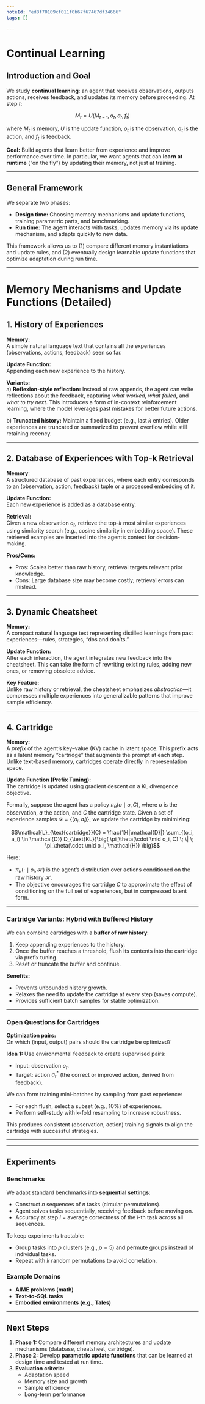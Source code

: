 ```yaml
---
noteId: "ed8f70109cf011f0b67f67467df34666"
tags: []

---
```


# Continual Learning

## Introduction and Goal
We study **continual learning**: an agent that receives observations, outputs actions, receives feedback, and updates its memory before proceeding. At step *t*:  

```math
M_t = U(M_{t-1}, o_t, a_t, f_t)
```

where $M_t$ is memory, $U$ is the update function, $o_t$ is the observation, $a_t$ is the action, and $f_t$ is feedback.  

**Goal:** Build agents that learn better from experience and improve performance over time. In particular, we want agents that can **learn at runtime** (“on the fly”) by updating their memory, not just at training.  

---

## General Framework
We separate two phases:  

- **Design time:** Choosing memory mechanisms and update functions, training parametric parts, and benchmarking.  
- **Run time:** The agent interacts with tasks, updates memory via its update mechanism, and adapts quickly to new data.  

This framework allows us to (1) compare different memory instantiations and update rules, and (2) eventually design learnable update functions that optimize adaptation during run time.  

---

# Memory Mechanisms and Update Functions (Detailed)

## 1. History of Experiences
**Memory:**  
A simple natural language text that contains all the experiences (observations, actions, feedback) seen so far.  

**Update Function:**  
Appending each new experience to the history.  

**Variants:**  
a) **Reflexion-style reflection:** Instead of raw appends, the agent can write reflections about the feedback, capturing *what worked*, *what failed*, and *what to try next*. This introduces a form of in-context reinforcement learning, where the model leverages past mistakes for better future actions.  

b) **Truncated history:** Maintain a fixed budget (e.g., last $k$ entries). Older experiences are truncated or summarized to prevent overflow while still retaining recency.  

---

## 2. Database of Experiences with Top-k Retrieval
**Memory:**  
A structured database of past experiences, where each entry corresponds to an (observation, action, feedback) tuple or a processed embedding of it.  

**Update Function:**  
Each new experience is added as a database entry.  

**Retrieval:**  
Given a new observation $o_t$, retrieve the top-$k$ most similar experiences using similarity search (e.g., cosine similarity in embedding space). These retrieved examples are inserted into the agent’s context for decision-making.  

**Pros/Cons:**  
- Pros: Scales better than raw history, retrieval targets relevant prior knowledge.  
- Cons: Large database size may become costly; retrieval errors can mislead.  

---

## 3. Dynamic Cheatsheet
**Memory:**  
A compact natural language text representing distilled learnings from past experiences—rules, strategies, “dos and don’ts.”  

**Update Function:**  
After each interaction, the agent integrates new feedback into the cheatsheet. This can take the form of rewriting existing rules, adding new ones, or removing obsolete advice.  

**Key Feature:**  
Unlike raw history or retrieval, the cheatsheet emphasizes *abstraction*—it compresses multiple experiences into generalizable patterns that improve sample efficiency.  

---

## 4. Cartridge
**Memory:**  
A *prefix* of the agent’s key–value (KV) cache in latent space. This prefix acts as a latent memory “cartridge” that augments the prompt at each step. Unlike text-based memory, cartridges operate directly in representation space.  

**Update Function (Prefix Tuning):**  
The cartridge is updated using gradient descent on a KL divergence objective.  

Formally, suppose the agent has a policy $\pi_\theta(a \mid o, C)$, where $o$ is the observation, $a$ the action, and $C$ the cartridge state. Given a set of experience samples $\mathcal{D} = \{(o_i, a_i)\}$, we update the cartridge by minimizing:

```math
\mathcal{L}_{\text{cartridge}}(C) = \frac{1}{|\mathcal{D}|} \sum_{(o_i, a_i) \in \mathcal{D}} D_{\text{KL}}\big( \pi_\theta(\cdot \mid o_i, C) \; \| \; \pi_\theta(\cdot \mid o_i, \mathcal{H}) \big)
```

Here:  
- $\pi_\theta(\cdot \mid o_i, \mathcal{H})$ is the agent’s distribution over actions conditioned on the raw history $\mathcal{H}$.  
- The objective encourages the cartridge $C$ to approximate the effect of conditioning on the full set of experiences, but in compressed latent form.  

---

### Cartridge Variants: Hybrid with Buffered History
We can combine cartridges with a **buffer of raw history**:  
1. Keep appending experiences to the history.  
2. Once the buffer reaches a threshold, flush its contents into the cartridge via prefix tuning.  
3. Reset or truncate the buffer and continue.  

**Benefits:**  
- Prevents unbounded history growth.  
- Relaxes the need to update the cartridge at every step (saves compute).  
- Provides sufficient batch samples for stable optimization.  

---

### Open Questions for Cartridges
**Optimization pairs:**  
On which (input, output) pairs should the cartridge be optimized?  

**Idea 1:** Use environmental feedback to create supervised pairs:  
- Input: observation $o_t$.  
- Target: action $a^*_t$ (the correct or improved action, derived from feedback).  

We can form training mini-batches by sampling from past experience:  
- For each flush, select a subset (e.g., 10%) of experiences.  
- Perform self-study with k-fold resampling to increase robustness.  

This produces consistent (observation, action) training signals to align the cartridge with successful strategies.  

---
 

---

## Experiments

### Benchmarks
We adapt standard benchmarks into **sequential settings**:  
- Construct $n$ sequences of $n$ tasks (circular permutations).  
- Agent solves tasks sequentially, receiving feedback before moving on.  
- Accuracy at step $i$ = average correctness of the $i$-th task across all sequences.  

To keep experiments tractable:  
- Group tasks into $p$ clusters (e.g., $p=5$) and permute groups instead of individual tasks.  
- Repeat with $k$ random permutations to avoid correlation.  

### Example Domains
- **AIME problems (math)**  
- **Text-to-SQL tasks**  
- **Embodied environments (e.g., Tales)**  

---

## Next Steps
1. **Phase 1:** Compare different memory architectures and update mechanisms (database, cheatsheet, cartridge).  
2. **Phase 2:** Develop **parametric update functions** that can be learned at design time and tested at run time.  
3. **Evaluation criteria:**  
   - Adaptation speed  
   - Memory size and growth  
   - Sample efficiency  
   - Long-term performance  
